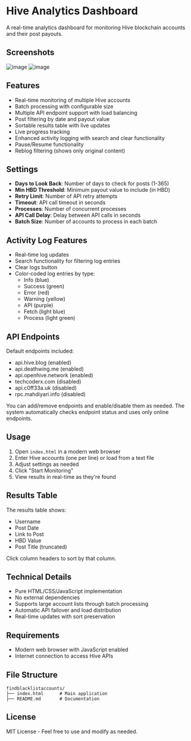 # Hive Analytics Dashboard

A real-time analytics dashboard for monitoring Hive blockchain accounts and their post payouts.

## Screenshots
![image](https://github.com/user-attachments/assets/36e16ef3-b6b2-47bf-82b9-24fb5a8e31ae)
![image](https://github.com/user-attachments/assets/707ac15c-24d7-4bec-9ed4-671781a89910)

## Features

- Real-time monitoring of multiple Hive accounts
- Batch processing with configurable size
- Multiple API endpoint support with load balancing
- Post filtering by date and payout value
- Sortable results table with live updates
- Live progress tracking
- Enhanced activity logging with search and clear functionality
- Pause/Resume functionality
- Reblog filtering (shows only original content)

## Settings

- **Days to Look Back**: Number of days to check for posts (1-365)
- **Min HBD Threshold**: Minimum payout value to include (in HBD)
- **Retry Limit**: Number of API retry attempts
- **Timeout**: API call timeout in seconds
- **Processes**: Number of concurrent processes
- **API Call Delay**: Delay between API calls in seconds
- **Batch Size**: Number of accounts to process in each batch

## Activity Log Features

- Real-time log updates
- Search functionality for filtering log entries
- Clear logs button
- Color-coded log entries by type:
  - Info (blue)
  - Success (green)
  - Error (red)
  - Warning (yellow)
  - API (purple)
  - Fetch (light blue)
  - Process (light green)

## API Endpoints

Default endpoints included:
- api.hive.blog (enabled)
- api.deathwing.me (enabled)
- api.openhive.network (enabled)
- techcoderx.com (disabled)
- api.c0ff33a.uk (disabled)
- rpc.mahdiyari.info (disabled)

You can add/remove endpoints and enable/disable them as needed. The system automatically checks endpoint status and uses only online endpoints.

## Usage

1. Open `index.html` in a modern web browser
2. Enter Hive accounts (one per line) or load from a text file
3. Adjust settings as needed
4. Click "Start Monitoring"
5. View results in real-time as they're found

## Results Table

The results table shows:
- Username
- Post Date
- Link to Post
- HBD Value
- Post Title (truncated)

Click column headers to sort by that column.

## Technical Details

- Pure HTML/CSS/JavaScript implementation
- No external dependencies
- Supports large account lists through batch processing
- Automatic API failover and load distribution
- Real-time updates with sort preservation

## Requirements

- Modern web browser with JavaScript enabled
- Internet connection to access Hive APIs

## File Structure

```
findblacklistaccounts/
├── index.html      # Main application
├── README.md       # Documentation
```

## License

MIT License - Feel free to use and modify as needed.
